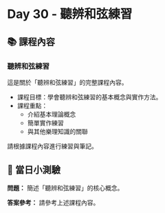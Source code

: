 # Day 30 - 聽辨和弦練習

## 📚 課程內容

### 聽辨和弦練習

這是關於「聽辨和弦練習」的完整課程內容。

- 課程目標：學會聽辨和弦練習的基本概念與實作方法。
- 課程重點：
  - 介紹基本理論概念
  - 簡單實作練習
  - 與其他樂理知識的關聯

請根據課程內容進行練習與筆記。

## 🎯 當日小測驗

**問題：** 簡述「聽辨和弦練習」的核心概念。

**答案參考：** 請參考上述課程內容。